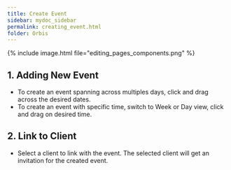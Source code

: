 ```yaml
---
title: Create Event
sidebar: mydoc_sidebar
permalink: creating_event.html
folder: Orbis
---
```

{% include image.html file="editing_pages_components.png" %}

## 1. Adding New Event
* To create an event spanning across multiples days, click and drag across the desired dates.
* To create an event with specific time, switch to Week or Day view, click and drag on desired time.

## 2. Link to Client
* Select a client to link with the event. The selected client will get an invitation for the created event.

